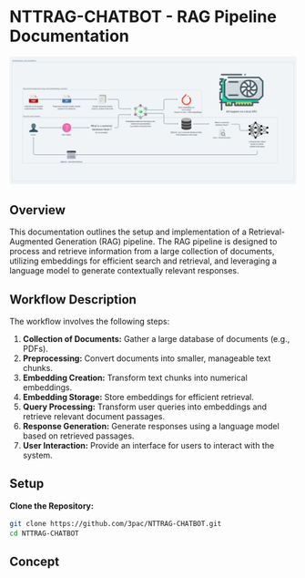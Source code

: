 # NTTRAG-CHATBOT - RAG Pipeline Documentation
![Texte alternatif](img/workflow.png) 



## Overview

This documentation outlines the setup and implementation of a Retrieval-Augmented Generation (RAG) pipeline. The RAG pipeline is designed to process and retrieve information from a large collection of documents, utilizing embeddings for efficient search and retrieval, and leveraging a language model to generate contextually relevant responses.

## Workflow Description

The workflow involves the following steps:

1. **Collection of Documents:** Gather a large database of documents (e.g., PDFs).
2. **Preprocessing:** Convert documents into smaller, manageable text chunks.
3. **Embedding Creation:** Transform text chunks into numerical embeddings.
4. **Embedding Storage:** Store embeddings for efficient retrieval.
5. **Query Processing:** Transform user queries into embeddings and retrieve relevant document passages.
6. **Response Generation:** Generate responses using a language model based on retrieved passages.
7. **User Interaction:** Provide an interface for users to interact with the system.


## Setup

**Clone the Repository:**

```bash
git clone https://github.com/3pac/NTTRAG-CHATBOT.git
cd NTTRAG-CHATBOT
```

## Concept

